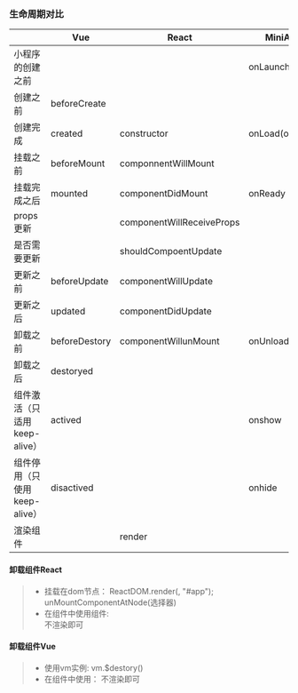 ### 生命周期对比

|  |Vue|             React                 | MiniApp|
|---|---|---|----| 
|   小程序的创建之前 |            ||                        onLaunch
|  创建之前         |   beforeCreate |                   
|  创建完成          |  created       |  constructor     |       onLoad(options)
| 挂载之前|            beforeMount|     componnentWillMount
| 挂载完成之后 |       mounted      |   componentDidMount    |   onReady
| props更新||componentWillReceiveProps
| 是否需要更新  | |                                shouldCompoentUpdate
| 更新之前       |     beforeUpdate  |  componentWillUpdate
| 更新之后        |    updated        | componentDidUpdate
| 卸载之前         |   beforeDestory | componentWillunMount | onUnload
| 卸载之后          |  destoryed       |  
| 组件激活（只适用keep-alive）| actived | | onshow
| 组件停用（只使用keep-alive）| disactived | | onhide
| 渲染组件| |render 

#### 卸载组件React
> * 挂载在dom节点：
        ReactDOM.render(<Component/>, "#app");
        unMountComponentAtNode(选择器)
> * 在组件中使用组件:  
        不渲染即可

#### 卸载组件Vue
> * 使用vm实例:
    vm.$destory()
> * 在组件中使用：
    不渲染即可

